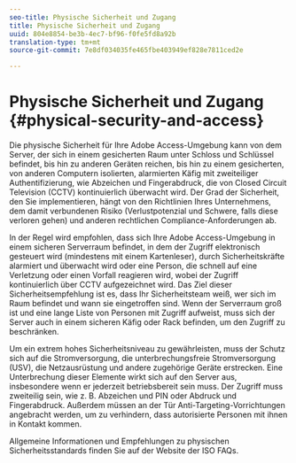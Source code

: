 ```yaml
---
seo-title: Physische Sicherheit und Zugang
title: Physische Sicherheit und Zugang
uuid: 804e8854-be3b-4ec7-bf96-f0fe5fd8a92b
translation-type: tm+mt
source-git-commit: 7e8df034035fe465fbe403949ef828e7811ced2e

---
```



# Physische Sicherheit und Zugang {#physical-security-and-access}

Die physische Sicherheit für Ihre Adobe Access-Umgebung kann von dem Server, der sich in einem gesicherten Raum unter Schloss und Schlüssel befindet, bis hin zu anderen Geräten reichen, bis hin zu einem gesicherten, von anderen Computern isolierten, alarmierten Käfig mit zweiteiliger Authentifizierung, wie Abzeichen und Fingerabdruck, die von Closed Circuit Television (CCTV) kontinuierlich überwacht wird. Der Grad der Sicherheit, den Sie implementieren, hängt von den Richtlinien Ihres Unternehmens, dem damit verbundenen Risiko (Verlustpotenzial und Schwere, falls diese verloren gehen) und anderen rechtlichen Compliance-Anforderungen ab.

In der Regel wird empfohlen, dass sich Ihre Adobe Access-Umgebung in einem sicheren Serverraum befindet, in dem der Zugriff elektronisch gesteuert wird (mindestens mit einem Kartenleser), durch Sicherheitskräfte alarmiert und überwacht wird oder eine Person, die schnell auf eine Verletzung oder einen Vorfall reagieren wird, wobei der Zugriff kontinuierlich über CCTV aufgezeichnet wird. Das Ziel dieser Sicherheitsempfehlung ist es, dass Ihr Sicherheitsteam weiß, wer sich im Raum befindet und wann sie eingetroffen sind. Wenn der Serverraum groß ist und eine lange Liste von Personen mit Zugriff aufweist, muss sich der Server auch in einem sicheren Käfig oder Rack befinden, um den Zugriff zu beschränken.

Um ein extrem hohes Sicherheitsniveau zu gewährleisten, muss der Schutz sich auf die Stromversorgung, die unterbrechungsfreie Stromversorgung (USV), die Netzausrüstung und andere zugehörige Geräte erstrecken. Eine Unterbrechung dieser Elemente wirkt sich auf den Server aus, insbesondere wenn er jederzeit betriebsbereit sein muss. Der Zugriff muss zweiteilig sein, wie z. B. Abzeichen und PIN oder Abdruck und Fingerabdruck. Außerdem müssen an der Tür Anti-Targeting-Vorrichtungen angebracht werden, um zu verhindern, dass autorisierte Personen mit ihnen in Kontakt kommen.

Allgemeine Informationen und Empfehlungen zu physischen Sicherheitsstandards finden Sie auf der Website der ISO FAQs.
